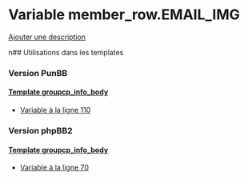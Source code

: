 # Variable member_row.EMAIL_IMG
[Ajouter une description](https://fa-tvars.appspot.com/member_row.EMAIL_IMG)

n## Utilisations dans les templates

### Version PunBB

#### [Template groupcp_info_body](punbb/groupcp_info_body.md)
* [Variable à la ligne 110](../punbb/groupcp_info_body.tpl#L110)

### Version phpBB2

#### [Template groupcp_info_body](subsilver/groupcp_info_body.md)
* [Variable à la ligne 70](../subsilver/groupcp_info_body.tpl#L70)